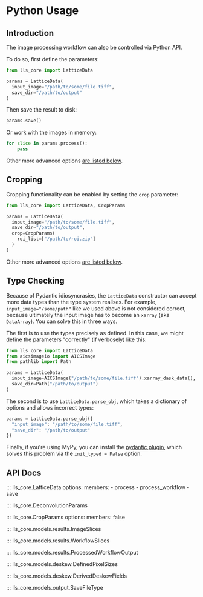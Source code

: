 # Python Usage

## Introduction

The image processing workflow can also be controlled via Python API.

To do so, first define the parameters:

```python
from lls_core import LatticeData

params = LatticeData(
  input_image="/path/to/some/file.tiff",
  save_dir="/path/to/output"
)
```

Then save the result to disk:
```python
params.save()
```

Or work with the images in memory:
```python
for slice in params.process():
    pass
```

Other more advanced options [are listed below](#lls_core.LatticeData).

## Cropping

Cropping functionality can be enabled by setting the `crop` parameter:

```python
from lls_core import LatticeData, CropParams 

params = LatticeData(
  input_image="/path/to/some/file.tiff",
  save_dir="/path/to/output",
  crop=CropParams(
    roi_list=["/path/to/roi.zip"]
  )
)
```

Other more advanced options [are listed below](#lls_core.CropParams).

## Type Checking

Because of Pydantic idiosyncrasies, the `LatticeData` constructor can accept more data types than the type system realises. 
For example, `input_image="/some/path"` like we used above is not considered correct, because ultimately the input image has to become an `xarray` (aka `DataArray`).
You can solve this in three ways.

The first is to use the types precisely as defined. In this case, we might define the parameters "correctly" (if verbosely) like this:

```python
from lls_core import LatticeData
from aicsimageio import AICSImage
from pathlib import Path

params = LatticeData(
  input_image=AICSImage("/path/to/some/file.tiff").xarray_dask_data(),
  save_dir=Path("/path/to/output")
)
```

The second is to use `LatticeData.parse_obj`, which takes a dictionary of options and allows incorrect types:

```python
params = LatticeData.parse_obj({
  "input_image": "/path/to/some/file.tiff",
  "save_dir": "/path/to/output"
})
```

Finally, if you're using MyPy, you can install the [pydantic plugin](https://docs.pydantic.dev/latest/integrations/mypy/), which solves this problem via the `init_typed = False` option.

## API Docs

::: lls_core.LatticeData
    options:
      members:
        - process
        - process_workflow
        - save

::: lls_core.DeconvolutionParams

::: lls_core.CropParams
    options:
      members: false

::: lls_core.models.results.ImageSlices

::: lls_core.models.results.WorkflowSlices

::: lls_core.models.results.ProcessedWorkflowOutput

::: lls_core.models.deskew.DefinedPixelSizes

::: lls_core.models.deskew.DerivedDeskewFields

::: lls_core.models.output.SaveFileType
